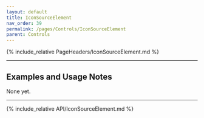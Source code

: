 ```yaml
---
layout: default
title: IconSourceElement
nav_order: 39
permalink: /pages/Controls/IconSourceElement
parent: Controls
---
```


{% include_relative PageHeaders/IconSourceElement.md %}

<!-- Custom content & examples start here -->

<hr />

## Examples and Usage Notes

None yet.

<!-- End custom content & examples -->

<hr />

{% include_relative API/IconSourceElement.md %}
